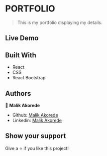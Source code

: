 # PORTFOLIO
> This is my portfolio displaying my details. 

## Live Demo
<!-- [live link](https://resume-mu-sooty.vercel.app/) -->


## Built With
- React
- CSS
- React Bootstrap


## Authors

👤 **Malik Akorede**

- Github: [Malik Akorede](https://github.com/Malik-Akorede/)
- Linkedin: [Malik Akorede](https://www.linkedin.com/in/abdul-malik-akorede/)



## Show your support

Give a ⭐️ if you like this project!
